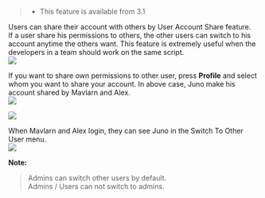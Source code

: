 > - This feature is available from 3.1

Users can share their account with others by User Account Share feature.  
If a user share his permissions to others, the other users can switch to his account anytime the others want. This feature is extremely useful when the developers in a team should work on the same script.  
![](http://www.cubrid.org/files/attach/images/379199/404/545/image_thumb_8.png)

If you want to share own permissions to other user,  press **Profile** and select whom you want to share your account.  In above case, Juno make his account shared by Mavlarn and Alex.  
![](http://www.cubrid.org/files/attach/images/379199/404/545/image_thumb_9.png)

![](http://www.cubrid.org/files/attach/images/379199/404/545/image_thumb_10.png)

When Mavlarn and Alex login, they can see Juno in the Switch To Other User menu.  
![](http://www.cubrid.org/files/attach/images/379199/404/545/image_thumb_11.png)

**Note:**
> Admins can switch other users by default.  
Admins / Users can not switch to admins.